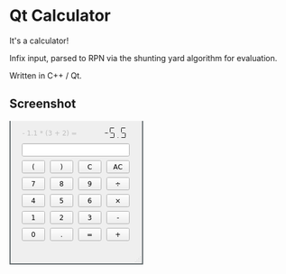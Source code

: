 # Qt Calculator

It's a calculator! 

Infix input, parsed to RPN via the shunting yard algorithm for evaluation. 

Written in C++ / Qt.

## Screenshot

![](calculator-screenshot.png)
